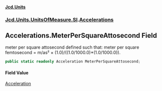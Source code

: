 #### [Jcd.Units](index 'index')
### [Jcd.Units.UnitsOfMeasure.SI](Jcd.Units.UnitsOfMeasure.SI 'Jcd.Units.UnitsOfMeasure.SI').[Accelerations](Accelerations 'Jcd.Units.UnitsOfMeasure.SI.Accelerations')

## Accelerations.MeterPerSquareAttosecond Field

meter per square attosecond defined such that: meter per square femtosecond = m/as² ×
(1.0)/((1.0/1000.0)*(1.0/1000.0)).

```csharp
public static readonly Acceleration MeterPerSquareAttosecond;
```

#### Field Value
[Acceleration](Acceleration 'Jcd.Units.UnitTypes.Acceleration')